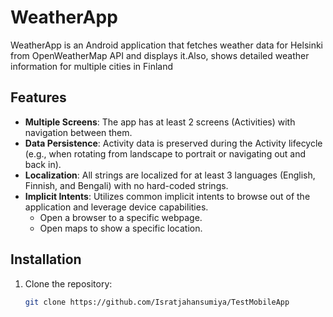 # WeatherApp

WeatherApp is an Android application that fetches weather data for Helsinki  from OpenWeatherMap API and displays it.Also, shows detailed weather information for multiple cities in Finland

## Features

- **Multiple Screens**: The app has at least 2 screens (Activities) with navigation between them.
- **Data Persistence**: Activity data is preserved during the Activity lifecycle (e.g., when rotating from landscape to portrait or navigating out and back in).
- **Localization**: All strings are localized for at least 3 languages (English, Finnish, and Bengali) with no hard-coded strings.
- **Implicit Intents**: Utilizes common implicit intents to browse out of the application and leverage device capabilities.
  - Open a browser to a specific webpage.
  - Open maps to show a specific location.

## Installation

1. Clone the repository:

   ```sh
   git clone https://github.com/Isratjahansumiya/TestMobileApp


